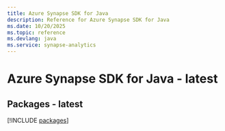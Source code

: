 ```yaml
---
title: Azure Synapse SDK for Java
description: Reference for Azure Synapse SDK for Java
ms.date: 10/20/2025
ms.topic: reference
ms.devlang: java
ms.service: synapse-analytics
---
```

# Azure Synapse SDK for Java - latest
## Packages - latest
[!INCLUDE [packages](synapse-index.md)]